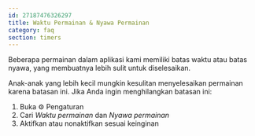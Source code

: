 ```yaml
---
id: 27187476326297
title: Waktu Permainan & Nyawa Permainan  
category: faq
section: timers
---
```


Beberapa permainan dalam aplikasi kami memiliki batas waktu atau batas nyawa, yang membuatnya lebih sulit untuk diselesaikan.

Anak-anak yang lebih kecil mungkin kesulitan menyelesaikan permainan karena batasan ini. Jika Anda ingin menghilangkan batasan ini:

1. Buka ⚙️ Pengaturan 
2. Cari _Waktu permainan_ dan _Nyawa permainan_
3. Aktifkan atau nonaktifkan sesuai keinginan

